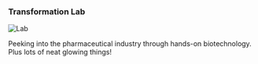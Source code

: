 ### Transformation Lab

![Lab][lab-photo]

[lab-photo]: http://assets.quells.net/DP/proj/transformation_lab_sq.jpg

Peeking into the pharmaceutical industry through hands-on biotechnology. Plus lots of neat glowing things!